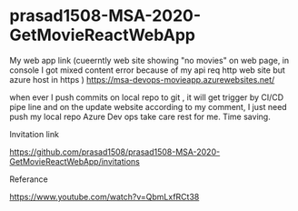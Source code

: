 # prasad1508-MSA-2020-GetMovieReactWebApp

My web app link (cueerntly web site showing "no movies" on web page, in console  I got mixed content error because of  my api req http web site but azure host in https )
https://msa-devops-movieapp.azurewebsites.net/


when ever I push commits on local repo to git , it will get trigger by CI/CD pipe line and on the update website according to my comment, I just need push my local repo Azure Dev ops take care rest for me. Time saving.

Invitation link

https://github.com/prasad1508/prasad1508-MSA-2020-GetMovieReactWebApp/invitations



Referance 

https://www.youtube.com/watch?v=QbmLxfRCt38